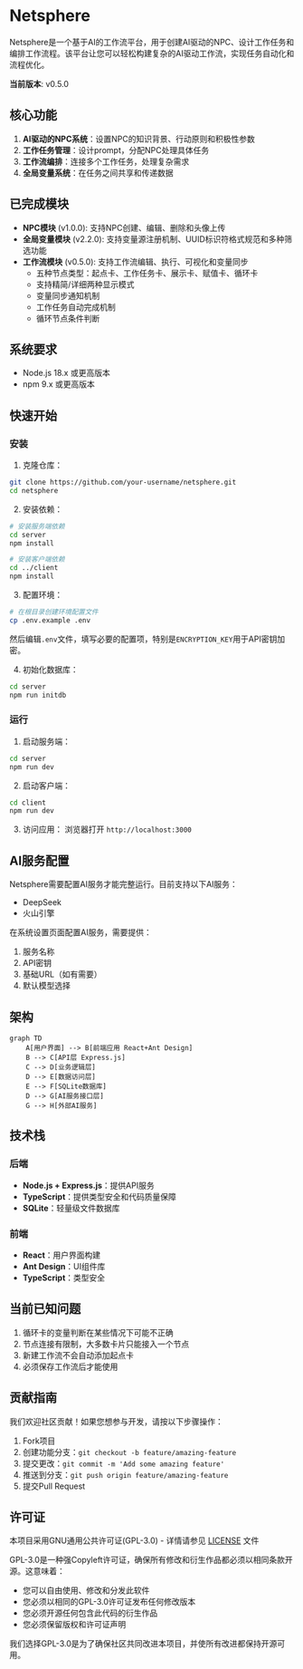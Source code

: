 # Netsphere

Netsphere是一个基于AI的工作流平台，用于创建AI驱动的NPC、设计工作任务和编排工作流程。该平台让您可以轻松构建复杂的AI驱动工作流，实现任务自动化和流程优化。

**当前版本**: v0.5.0

## 核心功能

1. **AI驱动的NPC系统**：设置NPC的知识背景、行动原则和积极性参数
2. **工作任务管理**：设计prompt，分配NPC处理具体任务
3. **工作流编排**：连接多个工作任务，处理复杂需求
4. **全局变量系统**：在任务之间共享和传递数据

## 已完成模块
- **NPC模块** (v1.0.0): 支持NPC创建、编辑、删除和头像上传
- **全局变量模块** (v2.2.0): 支持变量源注册机制、UUID标识符格式规范和多种筛选功能
- **工作流模块** (v0.5.0): 支持工作流编辑、执行、可视化和变量同步
   - 五种节点类型：起点卡、工作任务卡、展示卡、赋值卡、循环卡
   - 支持精简/详细两种显示模式
   - 变量同步通知机制
   - 工作任务自动完成机制
   - 循环节点条件判断

## 系统要求

- Node.js 18.x 或更高版本
- npm 9.x 或更高版本

## 快速开始

### 安装

1. 克隆仓库：
```bash
git clone https://github.com/your-username/netsphere.git
cd netsphere
```

2. 安装依赖：
```bash
# 安装服务端依赖
cd server
npm install

# 安装客户端依赖
cd ../client
npm install
```

3. 配置环境：
```bash
# 在根目录创建环境配置文件
cp .env.example .env
```
然后编辑`.env`文件，填写必要的配置项，特别是`ENCRYPTION_KEY`用于API密钥加密。

4. 初始化数据库：
```bash
cd server
npm run initdb
```

### 运行

1. 启动服务端：
```bash
cd server
npm run dev
```

2. 启动客户端：
```bash
cd client
npm run dev
```

3. 访问应用：
浏览器打开 `http://localhost:3000`

## AI服务配置

Netsphere需要配置AI服务才能完整运行。目前支持以下AI服务：

- DeepSeek
- 火山引擎

在系统设置页面配置AI服务，需要提供：
1. 服务名称
2. API密钥
3. 基础URL（如有需要）
4. 默认模型选择

## 架构

```mermaid
graph TD
    A[用户界面] --> B[前端应用 React+Ant Design]
    B --> C[API层 Express.js]
    C --> D[业务逻辑层]
    D --> E[数据访问层]
    E --> F[SQLite数据库]
    D --> G[AI服务接口层]
    G --> H[外部AI服务]
```

## 技术栈

### 后端
- **Node.js + Express.js**：提供API服务
- **TypeScript**：提供类型安全和代码质量保障
- **SQLite**：轻量级文件数据库

### 前端
- **React**：用户界面构建
- **Ant Design**：UI组件库
- **TypeScript**：类型安全

## 当前已知问题

1. 循环卡的变量判断在某些情况下可能不正确
2. 节点连接有限制，大多数卡片只能接入一个节点
3. 新建工作流不会自动添加起点卡
4. 必须保存工作流后才能使用

## 贡献指南

我们欢迎社区贡献！如果您想参与开发，请按以下步骤操作：

1. Fork项目
2. 创建功能分支：`git checkout -b feature/amazing-feature`
3. 提交更改：`git commit -m 'Add some amazing feature'`
4. 推送到分支：`git push origin feature/amazing-feature`
5. 提交Pull Request

## 许可证

本项目采用GNU通用公共许可证(GPL-3.0) - 详情请参见 [LICENSE](LICENSE) 文件

GPL-3.0是一种强Copyleft许可证，确保所有修改和衍生作品都必须以相同条款开源。这意味着：
- 您可以自由使用、修改和分发此软件
- 您必须以相同的GPL-3.0许可证发布任何修改版本
- 您必须开源任何包含此代码的衍生作品
- 您必须保留版权和许可证声明

我们选择GPL-3.0是为了确保社区共同改进本项目，并使所有改进都保持开源可用。
